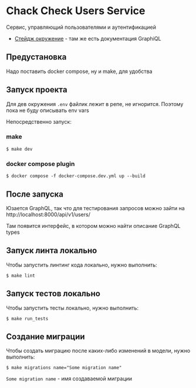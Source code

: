 # Chack Check Users Service

Сервис, управляющий пользователями и аутентификацией

- [Стейдж окружение](https://stage.chack-check.ru/api/v1/users) - там же есть документация GraphiQL

## Предустановка

Надо поставить docker compose, ну и make, для удобства

## Запуск проекта

Для дев окружения `.env` файлик лежит в репе, не игнорится. Поэтому пока не буду описывать env vars

Непосредственно запуск:

### make

```
$ make dev
```

### docker compose plugin

```
$ docker compose -f docker-compose.dev.yml up --build
```

## После запуска

Юзается GraphQL, так что для тестирования запросов можно зайти на http://localhost:8000/api/v1/users/

Там появится интерфейс, в котором можно найти описание GraphQL types

## Запуск линта локально

Чтобы запустить линтинг кода локально, нужно выполнить:

```
$ make lint
```

## Запуск тестов локально

Чтобы запустить тесты локально, нужно выполнить:

```
$ make run_tests
```

## Создание миграции

Чтобы создать миграцию после каких-либо изменений в модели, нужно выполнить:

```
$ make migrations name="Some migration name"
```

`Some migration name` - имя создаваемой миграции
